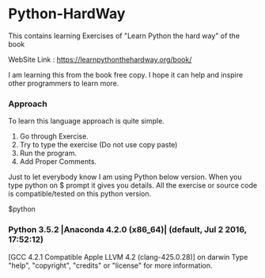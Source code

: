 # Python-HardWay
This contains learning Exercises of "Learn Python the hard way" of the book 

WebSite Link :
https://learnpythonthehardway.org/book/

I am learning this from the book free copy. I hope it can help and inspire other programmers to learn more. 

### Approach
To learn this language approach is quite simple.
1) Go through Exercise.
2) Try to type the exercise (Do not use copy paste)
3) Run the program.
4) Add Proper Comments. 


Just to let everybody know I am using Python below version. When you type python on $ prompt it gives you details. All the exercise or source code is compatible/tested on this python version.

$python
### Python 3.5.2 |Anaconda 4.2.0 (x86_64)| (default, Jul  2 2016, 17:52:12) 
[GCC 4.2.1 Compatible Apple LLVM 4.2 (clang-425.0.28)] on darwin
Type "help", "copyright", "credits" or "license" for more information.
